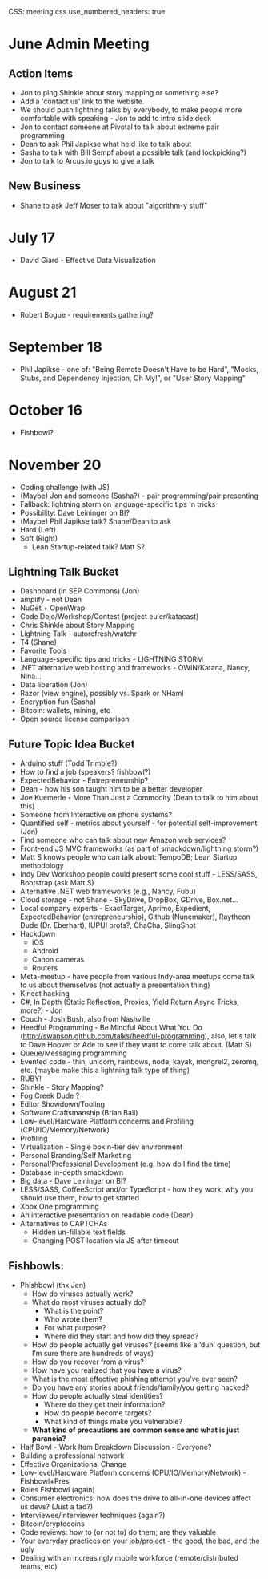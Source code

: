 CSS: meeting.css
use_numbered_headers: true

# June Admin Meeting

## Action Items
* Jon to ping Shinkle about story mapping or something else?
* Add a 'contact us' link to the website.
* We should push lightning talks by everybody, to make people more comfortable with speaking - Jon to add to intro slide deck
* Jon to contact someone at Pivotal to talk about extreme pair programming
* Dean to ask Phil Japikse what he'd like to talk about
* Sasha to talk with Bill Sempf about a possible talk (and lockpicking?)
* Jon to talk to Arcus.io guys to give a talk

## New Business
* Shane to ask Jeff Moser to talk about "algorithm-y stuff"

# July 17
* David Giard - Effective Data Visualization

# August 21
* Robert Bogue - requirements gathering?

# September 18
* Phil Japikse - one of: "Being Remote Doesn't Have to be Hard", "Mocks, Stubs, and Dependency Injection, Oh My!", or "User Story Mapping"

# October 16
* Fishbowl?

# November 20
* Coding challenge (with JS)
* (Maybe) Jon and someone (Sasha?) - pair programming/pair presenting
* Fallback: lightning storm on language-specific tips 'n tricks
* Possibility: Dave Leininger on BI?
* (Maybe) Phil Japikse talk? Shane/Dean to ask
* Hard (Left)
* Soft (Right)
  * Lean Startup-related talk? Matt S?

## Lightning Talk Bucket
* Dashboard (in SEP Commons) (Jon)
* amplify - not Dean
* NuGet + OpenWrap
* Code Dojo/Workshop/Contest (project euler/katacast)
* Chris Shinkle about Story Mapping
* Lightning Talk - autorefresh/watchr
* T4 (Shane)
* Favorite Tools
* Language-specific tips and tricks - LIGHTNING STORM
* .NET alternative web hosting and frameworks - OWIN/Katana, Nancy, Nina...
* Data liberation (Jon)
* Razor (view engine), possibly vs. Spark or NHaml
* Encryption fun (Sasha)
* Bitcoin: wallets, mining, etc
* Open source license comparison

## Future Topic Idea Bucket
* Arduino stuff (Todd Trimble?)
* How to find a job (speakers? fishbowl?)
* ExpectedBehavior - Entrepreneurship?
* Dean - how his son taught him to be a better developer
* Joe Kuemerle - More Than Just a Commodity (Dean to talk to him about this)
* Someone from Interactive on phone systems?
* Quantified self - metrics about yourself - for potential self-improvement (Jon)
* Find someone who can talk about new Amazon web services?
* Front-end JS MVC frameworks (as part of smackdown/lightning storm?)
* Matt S knows people who can talk about: TempoDB; Lean Startup methodology
* Indy Dev Workshop people could present some cool stuff - LESS/SASS, Bootstrap (ask Matt S)
* Alternative .NET web frameworks (e.g., Nancy, Fubu)
* Cloud storage - not Shane - SkyDrive, DropBox, GDrive, Box.net...
* Local company experts - ExactTarget, Aprimo, Expedient, ExpectedBehavior (entrepreneurship), Github (Nunemaker), Raytheon Dude (Dr. Eberhart), IUPUI profs?, ChaCha, SlingShot
* Hackdown
  * iOS
  * Android
  * Canon cameras
  * Routers
* Meta-meetup - have people from various Indy-area meetups come talk to us about themselves (not actually a presentation thing)
* Kinect hacking
* C#, In Depth (Static Reflection, Proxies, Yield Return Async Tricks, more?) - Jon
* Couch - Josh Bush, also from Nashville
* Heedful Programming - Be Mindful About What You Do (http://swanson.github.com/talks/heedful-programming), also, let's talk to Dave Hoover or Ade to see if they want to come talk about. (Matt S)
* Queue/Messaging programming
* Evented code - thin, unicorn, rainbows, node, kayak, mongrel2, zeromq, etc. (maybe make this a lightning talk type of thing)
* RUBY!
* Shinkle - Story Mapping?
* Fog Creek Dude ?
* Editor Showdown/Tooling
* Software Craftsmanship (Brian Ball)
* Low-level/Hardware Platform concerns and Profiling (CPU/IO/Memory/Network)
* Profiling 
* Virtualization - Single box n-tier dev environment
* Personal Branding/Self Marketing
* Personal/Professional Development (e.g. how do I find the time)
* Database in-depth smackdown
* Big data - Dave Leininger on BI?
* LESS/SASS, CoffeeScript and/or TypeScript - how they work, why you should use them, how to get started
* Xbox One programming
* An interactive presentation on readable code (Dean)
* Alternatives to CAPTCHAs
  * Hidden un-fillable text fields
  * Changing POST location via JS after timeout

## Fishbowls:
* Phishbowl (thx Jen)
  * How do viruses actually work?
  * What do most viruses actually do?
    * What is the point?
    * Who wrote them?
    * For what purpose?
    * Where did they start and how did they spread?
  * How do people actually get viruses?  (seems like a ‘duh’ question, but I’m sure there are hundreds of ways)
  * How do you recover from a virus?
  * How have you realized that you have a virus?
  * What is the most effective phishing attempt you’ve ever seen?
  * Do you have any stories about friends/family/you getting hacked?
  * How do people actually steal identities?
    * Where do they get their information?
    * How do people become targets?
    * What kind of things make you vulnerable?
  * **What kind of precautions are common sense and what is just paranoia?**
* Half Bowl - Work Item Breakdown Discussion - Everyone?
* Building a professional network
* Effective Organizational Change
* Low-level/Hardware Platform concerns (CPU/IO/Memory/Network) - Fishbowl+Pres
* Roles Fishbowl (again)
* Consumer electronics: how does the drive to all-in-one devices affect us devs? (Just a fad?)
* Interviewee/interviewer techniques (again?)
* Bitcoin/cryptocoins
* Code reviews: how to (or not to) do them; are they valuable
* Your everyday practices on your job/project - the good, the bad, and the ugly
* Dealing with an increasingly mobile workforce (remote/distributed teams, etc)
